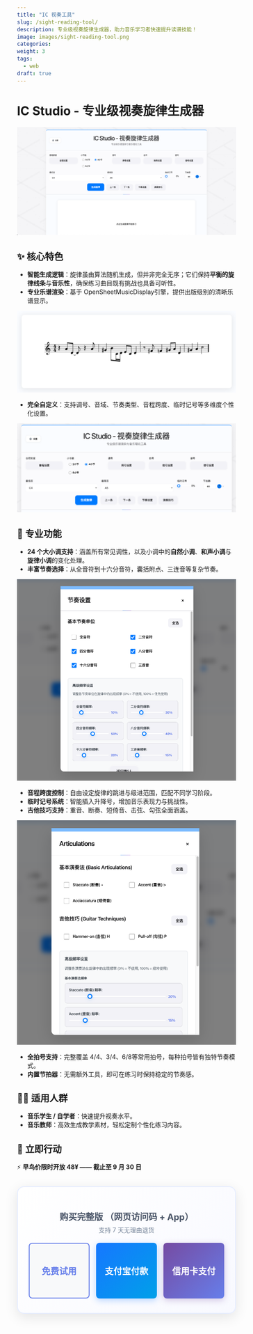```yaml
---
title: "IC 视奏工具"
slug: /sight-reading-tool/
description: 专业级视奏旋律生成器，助力音乐学习者快速提升读谱技能！
image: images/sight-reading-tool.png
categories:
weight: 3
tags:
  - web
draft: true
---
```


# IC Studio - 专业级视奏旋律生成器

![IC Studio 视奏完整界面](/images/sight-reading-tool-interface.png)

## ✨ 核心特色
- **智能生成逻辑**：旋律虽由算法随机生成，但并非完全无序；它们保持**平衡的旋律线条**与**音乐性**，确保练习曲目既有挑战也具备可听性。 
- **专业乐谱渲染**：基于 OpenSheetMusicDisplay引擎，提供出版级别的清晰乐谱显示。

![生成的乐谱示例](/images/sight-reading-tool-score-example.png)

- **完全自定义**：支持调号、音域、节奏类型、音程跨度、临时记号等多维度个性化设置。

![IC Studio 视奏工具完整界面](/images/sight-reading-tool-full-interface.png)

## 🎹 专业功能
- **24 个大小调支持**：涵盖所有常见调性，以及小调中的**自然小调**、**和声小调**与**旋律小调**的变化处理。  
- **丰富节奏选择**：从全音符到十六分音符，囊括附点、三连音等复杂节奏。

![节奏设置详细配置](/images/sight-reading-tool-rhythm-settings.png)  
- **音程跨度控制**：自由设定旋律的跳进与级进范围，匹配不同学习阶段。  
- **临时记号系统**：智能插入升降号，增加音乐表现力与挑战性。  
- **吉他技巧支持**：重音、断奏、短倚音、击弦、勾弦全面涵盖。

![演奏技巧详细设置](/images/sight-reading-tool-articulations.png)

- **全拍号支持**：完整覆盖 4/4、3/4、6/8等常用拍号，每种拍号皆有独特节奏模式。
- **内置节拍器**：无需额外工具，即可在练习时保持稳定的节奏感。 
 
## 👩‍🎓 适用人群
- **音乐学生 / 自学者**：快速提升视奏水平。
- **音乐教师**：高效生成教学素材，轻松定制个性化练习内容。
## 🎯 立即行动 
⚡ **早鸟价限时开放 48¥ —— 截止至 9 月 30 日** 

<!-- 统一购买卡片 -->
<div style="max-width: 750px; width: 100%; margin: 30px auto; padding: 25px; background: linear-gradient(135deg, #ffffff 0%, #f8f9ff 100%); border-radius: 16px; box-shadow: 0 8px 30px rgba(0, 0, 0, 0.1); border: 2px solid #e6edff; text-align: center; box-sizing: border-box;">
  
  <!-- 标题 -->
  <div style="margin-bottom: 20px;">
    <h3 style="color: #4a5568; margin-bottom: 6px; font-size: 20px;">购买完整版 （网页访问码 + App）</h3>
    <p style="color: #718096; font-size: 14px; margin: 0;">支持 7 天无理由退货</p>
  </div>

  <div style="display: flex; gap: 15px; align-items: stretch;">
    <div style="flex: 1; display: flex; flex-direction: column;">
      <a href="/tools/sight-reading-generator.html" target="_blank" style="display: block; background: #f8f9fa; color: #667eea; padding: 40px 15px; border: 2px solid #667eea; border-radius: 8px; text-decoration: none; font-weight: 600; font-size: 20px; transition: all 0.3s ease; margin-bottom: 8px; text-align: center; flex-grow: 1; min-height: 44px; display: flex; align-items: center; justify-content: center;" onmouseover="this.style.background='#667eea'; this.style.color='white';" onmouseout="this.style.background='#f8f9fa'; this.style.color='#667eea';">免费试用</a>
    </div>
    <div style="flex: 1; display: flex; flex-direction: column;">
      <button id="zpay-btn" onclick="window.realAlipayPayment.initiatePayment()" style="background: linear-gradient(135deg, #1677FF 0%, #00A0E9 100%); color: white; padding: 12px 15px; border: none; border-radius: 8px; font-weight: 600; font-size: 20px; box-shadow: 0 4px 15px rgba(22, 119, 255, 0.3); transition: all 0.3s ease; cursor: pointer; margin-bottom: 8px; width: 100%; text-align: center; flex-grow: 1; min-height: 44px;" onmouseover="this.style.transform='translateY(-1px)'; this.style.boxShadow='0 6px 20px rgba(22, 119, 255, 0.4)';" onmouseout="this.style.transform='translateY(0px)'; this.style.boxShadow='0 4px 15px rgba(22, 119, 255, 0.3)';">支付宝付款</button>
    </div>
    <div style="flex: 1; display: flex; flex-direction: column;">
      <button onclick="window.initMockStripePayment();" style="background: linear-gradient(135deg, #764ba2 0%, #667eea 100%); color: white; padding: 12px 15px; border: none; border-radius: 8px; font-weight: 600; font-size: 20px; box-shadow: 0 4px 15px rgba(118, 75, 162, 0.3); transition: all 0.3s ease; cursor: pointer; margin-bottom: 8px; width: 100%; text-align: center; flex-grow: 1; min-height: 44px;" onmouseover="this.style.transform='translateY(-1px)'; this.style.boxShadow='0 6px 20px rgba(118, 75, 162, 0.4)';" onmouseout="this.style.transform='translateY(0px)'; this.style.boxShadow='0 4px 15px rgba(118, 75, 162, 0.3)';">信用卡支付</button>
    </div>
  </div>
  
</div>

<!-- CloudBase SDK -->
<script src="https://imgcache.qq.com/qcloud/cloudbase-js-sdk/1.5.0/cloudbase.full.js"></script>

<!-- 统一支付成功处理器 - 必须最先加载 -->
<script src="/js/payment-success-handler.js?v=20250909"></script>

<!-- 全局错误拦截器 -->
<script src="/js/global-error-interceptor.js?v=20250909"></script>

<!-- 混合架构支付和试用系统 -->
<script src="/js/trial-limiter.js?v=20250909"></script>
<script src="/js/cloudbase-api.js?v=20250909"></script>
<script src="/js/zpay-hybrid.js?v=20250909"></script>

<!-- 真实支付宝支付系统 -->
<script src="/js/alipay-real.js?v=20250909"></script>

<script>
// 提前定义 initMockStripePayment 函数，确保按钮可以调用
window.initMockStripePayment = async function() {
  console.log('🔧 initMockStripePayment 函数被调用');
  
  try {
    console.log('🔧 开始显示支付状态');
    
    // 创建临时状态显示
    const tempStatus = document.createElement('div');
    tempStatus.style.cssText = 'position: fixed; top: 20px; right: 20px; background: #667eea; color: white; padding: 10px 20px; border-radius: 8px; z-index: 9999;';
    tempStatus.textContent = '正在处理信用卡支付（测试模式）...';
    document.body.appendChild(tempStatus);
    
    console.log('🔧 开始模拟支付延迟');
    
    // 模拟支付处理延迟
    await new Promise(resolve => setTimeout(resolve, 2000));
    
    console.log('🔧 开始创建真实的访问码记录');
    tempStatus.textContent = '支付成功！正在生成访问码...';
    
    console.log('🔧 开始创建信用卡访问码记录');
    
    // 调用CloudBase创建访问码记录 - 使用新的API
    let result;
    try {
      if (window.cloudbaseAPI && window.cloudbaseAPI.generateAccessCode) {
        console.log('🚀 使用 cloudbaseAPI.generateAccessCode 生成 Stripe 访问码');
        result = await window.cloudbaseAPI.generateAccessCode({
          orderId: 'STRIPE-ORDER-' + Date.now(),
          paymentMethod: 'stripe',
          amount: 4.99,
          currency: 'USD',
          merchantId: 'stripe-test',
          transactionId: 'STRIPE-TX-' + Date.now(),
          deviceId: window.trialLimiter?.deviceId || 'stripe-web-browser'
        });
      } else {
        throw new Error('CloudBase API not available');
      }
      console.log('🔧 信用卡CloudBase调用成功:', result);
    } catch (error) {
      console.log('🔧 信用卡CloudBase调用失败，使用备用方案:', error.message);
      // 生成备用访问码并保存到本地存储（12位纯随机码）
      const chars = 'ABCDEFGHIJKLMNOPQRSTUVWXYZ0123456789';
      let backupAccessCode = '';
      for (let i = 0; i < 12; i++) {
        backupAccessCode += chars.charAt(Math.floor(Math.random() * chars.length));
      }
      
      // 将备用访问码保存到本地存储，确保验证时能识别
      const accessData = {
        code: backupAccessCode,
        activatedAt: Date.now(),
        deviceId: 'stripe-backup',
        expiresAt: null, // 永不过期
        version: 'backup-stripe',
        paymentMethod: 'stripe',
        amount: 4.99,
        currency: 'USD',
        isBackup: true
      };
      localStorage.setItem('ic-premium-access-backup-' + backupAccessCode, JSON.stringify(accessData));
      console.log('🔧 备用访问码已保存到本地存储');
      
      result = {
        result: {
          success: true,
          licenseKey: backupAccessCode
        }
      };
      console.log('🔧 生成信用卡备用访问码:', backupAccessCode);
    }
    
    // 处理新的 cloudbaseAPI 返回格式
    let realAccessCode;
    if (result.success && result.accessCode) {
      realAccessCode = result.accessCode;
      console.log('🔧 创建信用卡访问码成功:', realAccessCode);
    } else if (result.result && result.result.success) {
      // 兼容旧格式
      realAccessCode = result.result.licenseKey;
      console.log('🔧 创建信用卡访问码成功（旧格式）:', realAccessCode);
    } else {
      throw new Error(result.message || result.result?.message || '访问码创建失败');
    }
    
    // 移除临时状态显示
    if (tempStatus && tempStatus.parentNode) {
      tempStatus.remove();
    }
    
    if (typeof showStatus === 'function') {
      showStatus('支付成功！', 'success');
    }
    
    setTimeout(() => {
      // 强制使用带下载按钮的最新版本
      console.log('🔧 【强制】调用带下载按钮的信用卡成功处理函数');
      window.handleStripeSuccessWithDownloads(realAccessCode);
    }, 1000);
    
  } catch (error) {
    console.error('❌ 信用卡支付失败:', error);
    if (typeof showStatus === 'function') {
      showStatus('支付失败，请稍后重试', 'error');
    } else {
      alert('支付失败：' + error.message);
    }
  }
};

console.log('🔧 initMockStripePayment 函数已定义到全局作用域');

// 安全下载函数 - 直接下载
window.downloadWithLicense = async function(licenseKey, platform) {
  console.log('🔧 开始安全下载:', platform, '许可证:', licenseKey);
  
  try {
    // 显示下载状态
    const statusDiv = document.createElement('div');
    statusDiv.style.cssText = 'position: fixed; top: 20px; right: 20px; background: #48bb78; color: white; padding: 10px 20px; border-radius: 8px; z-index: 9999;';
    statusDiv.textContent = '正在准备下载...';
    document.body.appendChild(statusDiv);
    
    // 平台映射到实际文件名
    const fileNameMap = {
      'macos-arm64': 'IC Studio 视奏工具-1.0.0-mac-arm64.zip',
      'macos-x64-dmg': 'IC Studio 视奏工具-1.0.0-mac-x64.dmg',
      'macos-x64-zip': 'IC Studio 视奏工具-1.0.0-mac-x64.zip',
      'windows-x64': 'IC Studio 视奏工具-1.0.0-win-x64.exe',
      'windows-x86': 'IC Studio 视奏工具-1.0.0-win.exe',
      'linux-x64-appimage': 'IC Studio 视奏工具-1.0.0-linux-x86_64.AppImage',
      'linux-x64-deb': 'IC Studio 视奏工具-1.0.0-linux-amd64.deb'
    };
    
    const fileName = fileNameMap[platform];
    if (!fileName) {
      throw new Error(`不支持的平台: ${platform}`);
    }
    
    // 构建下载URL（Hugo static 文件可以通过根路径访问）
    const downloadUrl = `/downloads/${encodeURIComponent(fileName)}`;
    
    console.log('🔧 下载URL:', downloadUrl);
    
    // 更新状态
    statusDiv.textContent = '开始下载...';
    statusDiv.style.background = '#28a745';
    
    // 创建下载链接并触发下载
    const downloadLink = document.createElement('a');
    downloadLink.href = downloadUrl;
    downloadLink.download = fileName;
    downloadLink.target = '_blank';
    downloadLink.style.display = 'none';
    
    document.body.appendChild(downloadLink);
    downloadLink.click();
    document.body.removeChild(downloadLink);
    
    // 更新状态显示成功
    statusDiv.textContent = '✅ 下载已开始！';
    statusDiv.style.background = '#28a745';
    
    setTimeout(() => {
      if (statusDiv.parentNode) {
        statusDiv.remove();
      }
    }, 3000);
    
    console.log('✅ 下载触发成功:', fileName);
    
  } catch (error) {
    console.error('❌ 下载失败:', error);
    
    // 显示错误
    const errorDiv = document.createElement('div');
    errorDiv.style.cssText = 'position: fixed; top: 20px; right: 20px; background: #e53e3e; color: white; padding: 10px 20px; border-radius: 8px; z-index: 9999;';
    errorDiv.textContent = '下载失败: ' + error.message;
    document.body.appendChild(errorDiv);
    
    setTimeout(() => {
      if (errorDiv.parentNode) {
        errorDiv.remove();
      }
    }, 5000);
  }
};

console.log('🔧 downloadWithLicense 函数已定义到全局作用域');

// 复制访问码到剪贴板的辅助函数
window.copyAccessCodeToClipboard = function(licenseKey) {
  if (navigator.clipboard && navigator.clipboard.writeText) {
    navigator.clipboard.writeText(licenseKey).then(() => {
      alert('访问码已复制到剪贴板！');
    }).catch(() => {
      fallbackCopyToClipboard(licenseKey);
    });
  } else {
    fallbackCopyToClipboard(licenseKey);
  }
  
  function fallbackCopyToClipboard(text) {
    const textArea = document.createElement('textarea');
    textArea.value = text;
    document.body.appendChild(textArea);
    textArea.select();
    try {
      document.execCommand('copy');
      alert('访问码已复制到剪贴板！');
    } catch (err) {
      alert('复制失败，请手动复制访问码：' + text);
    }
    document.body.removeChild(textArea);
  }
};

// 跳转到工具页面并填入访问码的辅助函数
window.goToToolWithAccessCode = function(accessCode) {
  const accessInput = document.getElementById('access-code-input');
  if (accessInput) {
    accessInput.value = accessCode;
  }
  
  // 移除弹窗
  const modal = document.querySelector('.unified-payment-success-modal');
  if (modal) {
    modal.remove();
    document.body.style.overflow = 'auto';
  }
  
  // 跳转到工具页面
  window.location.href = '/tools/sight-reading-generator.html';
};

// 统一支付成功处理函数（信用卡和支付宝共用）
window.showUnifiedPaymentSuccess = function(accessCode, paymentMethod = 'unknown') {
  console.log('🔧 调用统一支付成功处理函数:', paymentMethod, accessCode);
  
  // 确定支付方式的显示名称
  const paymentDisplayName = {
    'stripe': '信用卡支付',
    'alipay': '支付宝支付',
    'credit': '信用卡支付',
    'unknown': '支付'
  }[paymentMethod] || '支付';
  
  // 创建支付成功弹窗
  const modal = document.createElement('div');
  modal.className = 'unified-payment-success-modal';
  modal.style.cssText = `
    position: fixed;
    top: 0;
    left: 0;
    right: 0;
    bottom: 0;
    background: rgba(0, 0, 0, 0.8);
    z-index: 10001;
    display: flex;
    align-items: center;
    justify-content: center;
  `;
  
  modal.innerHTML = `
    <div style="background: white; padding: 40px; border-radius: 16px; max-width: 600px; width: 90%; text-align: center; box-shadow: 0 20px 50px rgba(0, 0, 0, 0.3); max-height: 80vh; overflow-y: auto;">
      <div style="font-size: 3rem; color: #48bb78; margin-bottom: 20px;">🎉</div>
      <h2 style="color: #4a5568; margin-bottom: 20px; font-size: 28px;">${paymentDisplayName}成功！</h2>
      
      <div style="background: #f0fff4; border: 2px solid #9ae6b4; border-radius: 12px; padding: 20px; margin: 25px 0;">
        <p style="color: #2f855a; font-weight: 600; margin-bottom: 10px; font-size: 16px;">您的访问码：</p>
        <p style="color: #2f855a; font-size: 22px; font-weight: 700; font-family: monospace; letter-spacing: 3px; margin: 0; background: white; padding: 10px; border-radius: 6px; border: 1px solid #9ae6b4;">${accessCode}</p>
      </div>
      
      <div style="background: #fff5f5; border: 2px solid #fed7d7; border-radius: 12px; padding: 25px; margin: 25px 0;">
        <h3 style="color: #c53030; font-weight: 600; margin-bottom: 20px; font-size: 18px;">📥 立即下载桌面版软件</h3>
        <div style="display: grid; grid-template-columns: repeat(auto-fit, minmax(140px, 1fr)); gap: 15px; margin-bottom: 15px;">
          <button onclick="downloadWithLicense('${accessCode}', 'macos-arm64')" 
                  style="background: #007aff; color: white; padding: 12px 16px; border: none; border-radius: 8px; font-size: 13px; font-weight: 600; display: flex; align-items: center; justify-content: center; min-height: 50px; transition: all 0.3s ease; cursor: pointer;" 
                  onmouseover="this.style.background='#0056b3'" onmouseout="this.style.background='#007aff'">
            🍎<br/>macOS M1/M2/M3
          </button>
          <button onclick="downloadWithLicense('${accessCode}', 'macos-x64-dmg')" 
                  style="background: #007aff; color: white; padding: 12px 16px; border: none; border-radius: 8px; font-size: 13px; font-weight: 600; display: flex; align-items: center; justify-content: center; min-height: 50px; transition: all 0.3s ease; cursor: pointer;" 
                  onmouseover="this.style.background='#0056b3'" onmouseout="this.style.background='#007aff'">
            🍎<br/>macOS Intel
          </button>
          <button onclick="downloadWithLicense('${accessCode}', 'windows-x64')" 
                  style="background: #0078d4; color: white; padding: 12px 16px; border: none; border-radius: 8px; font-size: 13px; font-weight: 600; display: flex; align-items: center; justify-content: center; min-height: 50px; transition: all 0.3s ease; cursor: pointer;" 
                  onmouseover="this.style.background='#005a9e'" onmouseout="this.style.background='#0078d4'">
            🪟<br/>Windows 64位
          </button>
          <button onclick="downloadWithLicense('${accessCode}', 'linux-x64-appimage')" 
                  style="background: #f39c12; color: white; padding: 12px 16px; border: none; border-radius: 8px; font-size: 13px; font-weight: 600; display: flex; align-items: center; justify-content: center; min-height: 50px; transition: all 0.3s ease; cursor: pointer;" 
                  onmouseover="this.style.background='#e67e22'" onmouseout="this.style.background='#f39c12'">
            🐧<br/>Linux AppImage
          </button>
        </div>
        <p style="color: #c53030; font-size: 12px; margin: 10px 0 0 0; line-height: 1.4;">💡 点击下载按钮获取安全下载链接，支持无限设备使用</p>
      </div>
      
      <div style="display: flex; gap: 15px; justify-content: center; flex-wrap: wrap;">
        <button onclick="this.closest('.unified-payment-success-modal').remove(); document.body.style.overflow='auto';" 
                style="background: #f7fafc; color: #4a5568; padding: 14px 28px; border: 1px solid #e2e8f0; border-radius: 8px; cursor: pointer; font-weight: 500; font-size: 14px;">
          关闭
        </button>
        <button onclick="goToToolWithAccessCode('${accessCode}')" 
                style="background: #667eea; color: white; padding: 14px 28px; border: none; border-radius: 8px; cursor: pointer; font-weight: 500; font-size: 14px;">
          立即使用工具 →
        </button>
      </div>
    </div>
  `;
  
  document.body.appendChild(modal);
  document.body.style.overflow = 'hidden';
  
  // 点击背景关闭
  modal.addEventListener('click', (e) => {
    if (e.target === modal) {
      modal.remove();
      document.body.style.overflow = 'auto';
    }
  });
  
  console.log('✅ 统一支付成功弹窗已创建（包含下载按钮）:', paymentMethod);
};

// 支付宝支付成功处理函数（兼容旧版本，重定向到统一函数）
window.handleAlipaySuccessWithDownloads = function(accessCode) {
  console.log('🔧 handleAlipaySuccessWithDownloads被调用，重定向到统一函数');
  return window.showUnifiedPaymentSuccess(accessCode, 'alipay');
};

// 信用卡支付成功处理函数（与支付宝完全一致的逻辑）
window.handleStripeSuccessWithDownloads = function(accessCode) {
  console.log('🔧 handleStripeSuccessWithDownloads被调用，重定向到统一函数');
  return window.showUnifiedPaymentSuccess(accessCode, 'stripe');
};

console.log('🔧 handleAlipaySuccessWithDownloads 函数已定义到全局作用域');
console.log('🔧 handleStripeSuccessWithDownloads 函数已定义到全局作用域');
</script>

<!-- 试用状态显示区域 -->
<div id="trial-status" style="margin: 20px 0; padding: 15px; border-radius: 8px; background: #f8f9fa; display: none;"></div>

<!-- 样式定义 -->
<style>
.trial-expired {
  text-align: center;
  background: #fff5f5;
  border: 2px solid #fed7d7;
  padding: 20px;
  border-radius: 8px;
}

.trial-expired h3 {
  color: #c53030;
  margin-bottom: 10px;
}

.trial-welcome {
  text-align: center;
  background: #f0fff4;
  border: 2px solid #9ae6b4;
  padding: 20px;
  border-radius: 8px;
}

.trial-welcome h3 {
  color: #2f855a;
  margin-bottom: 10px;
}

.trial-active {
  text-align: center;
  background: #ebf8ff;
  border: 2px solid #90cdf4;
  padding: 15px;
  border-radius: 8px;
}

.trial-active h3 {
  color: #2b6cb0;
  margin-bottom: 10px;
}

.trial-active .warning {
  color: #d69e2e;
  font-weight: 500;
  margin-top: 10px;
}

.upgrade-options {
  margin-top: 20px;
}

.upgrade-btn {
  display: inline-block;
  background: linear-gradient(135deg, #1677FF 0%, #00A0E9 100%);
  color: white !important;
  padding: 15px 30px;
  border-radius: 12px;
  text-decoration: none !important;
  font-weight: 600;
  box-shadow: 0 8px 25px rgba(22, 119, 255, 0.3);
  transition: all 0.3s ease;
}

.upgrade-btn:hover {
  transform: translateY(-2px);
  box-shadow: 0 12px 35px rgba(22, 119, 255, 0.4);
}

.upgrade-btn.primary {
  font-size: 16px;
}

.note {
  font-size: 12px;
  color: #666;
  margin-top: 10px;
}

.trial-warning-popup {
  position: fixed;
  top: 0;
  left: 0;
  right: 0;
  bottom: 0;
  background: rgba(0, 0, 0, 0.7);
  display: flex;
  align-items: center;
  justify-content: center;
  z-index: 10000;
}

.warning-content {
  background: white;
  padding: 30px;
  border-radius: 12px;
  max-width: 400px;
  text-align: center;
  box-shadow: 0 20px 50px rgba(0, 0, 0, 0.3);
}

.warning-buttons {
  margin-top: 20px;
  display: flex;
  gap: 15px;
  justify-content: center;
}

.btn-secondary, .btn-primary {
  padding: 10px 20px;
  border-radius: 6px;
  text-decoration: none;
  font-weight: 500;
  cursor: pointer;
  border: none;
  transition: all 0.3s ease;
}

.btn-secondary {
  background: #f7fafc;
  color: #2d3748;
  border: 1px solid #e2e8f0;
}

.btn-primary {
  background: #667eea;
  color: white;
}

.btn-secondary:hover {
  background: #edf2f7;
}

.btn-primary:hover {
  background: #5a6fd8;
}

/* 响应式设计 */
@media (max-width: 768px) {
  .trial-warning-popup .warning-content {
    margin: 20px;
    padding: 20px;
  }
  
  .warning-buttons {
    flex-direction: column;
  }
}
</style>

<script>
// 页面加载完成后显示试用状态
document.addEventListener('DOMContentLoaded', function() {
  const statusElement = document.getElementById('trial-status');
  if (statusElement) {
    statusElement.style.display = 'block';
  }
});

// 访问码验证函数
async function verifyAccessCode() {
  const accessCode = document.getElementById('access-code-input').value.trim();
  const statusElement = document.getElementById('access-code-status');
  
  if (!accessCode) {
    showStatus('请输入访问码', 'error');
    return;
  }
  
  showStatus('验证中...', 'loading');
  
  try {
    // 首先检查是否为本地备用访问码
    const backupKey = 'ic-premium-access-backup-' + accessCode;
    const localBackupData = localStorage.getItem(backupKey);
    
    if (localBackupData) {
      console.log('🔧 发现本地备用访问码，验证成功');
      showStatus('访问码验证成功！正在跳转...', 'success');
      // 保存访问码到本地存储
      localStorage.setItem('ic-sight-reading-license', accessCode);
      // 跳转到工具页面
      setTimeout(() => {
        window.location.href = '/tools/sight-reading-generator.html';
      }, 1500);
      return;
    }
    
    // 尝试 CloudBase 验证访问码
    let result;
    try {
      result = await cloudbase.init({
        env: 'cloud1-4g1r5ho01a0cfd85'
      }).callFunction({
        name: 'license-manager',
        data: {
          action: 'verify_license',
          licenseKey: accessCode
        }
      });
      
      if (result.result.success) {
        showStatus('访问码验证成功！正在跳转...', 'success');
        // 保存访问码到本地存储
        localStorage.setItem('ic-sight-reading-license', accessCode);
        // 跳转到工具页面
        setTimeout(() => {
          window.location.href = '/tools/sight-reading-generator.html';
        }, 1500);
      } else {
        showStatus(result.result.message || '访问码无效，请检查后重试', 'error');
      }
    } catch (cloudError) {
      console.log('🔧 CloudBase验证失败，检查是否为有效的备用格式访问码');
      
      // 如果CloudBase验证失败，检查是否为12位纯数字字母访问码（备用访问码格式）
      if (accessCode.length === 12 && /^[A-Z0-9]+$/.test(accessCode)) {
        console.log('🔧 识别为12位纯随机访问码格式，允许通过:', accessCode);
        showStatus('访问码验证成功！正在跳转...', 'success');
        // 保存访问码到本地存储
        localStorage.setItem('ic-sight-reading-license', accessCode);
        // 跳转到工具页面
        setTimeout(() => {
          window.location.href = '/tools/sight-reading-generator.html';
        }, 1500);
      } else {
        showStatus('验证失败，请稍后重试', 'error');
      }
    }
  } catch (error) {
    console.error('访问码验证错误:', error);
    showStatus('验证失败，请稍后重试', 'error');
  }
}

// 显示状态信息
function showStatus(message, type) {
  const statusElement = document.getElementById('access-code-status');
  statusElement.textContent = message;
  statusElement.style.display = 'inline';
  
  // 设置不同类型的颜色
  switch(type) {
    case 'success':
      statusElement.style.color = '#48bb78';
      break;
    case 'error':
      statusElement.style.color = '#e53e3e';
      break;
    case 'loading':
      statusElement.style.color = '#667eea';
      break;
    default:
      statusElement.style.color = '#718096';
  }
  
  // 错误和成功信息5秒后自动隐藏
  if (type === 'success' || type === 'error') {
    setTimeout(() => {
      statusElement.style.display = 'none';
    }, 5000);
  }
}

// 模拟 Stripe 支付函数已在上方定义

// 真实 Stripe 支付函数（备用，当前未使用）
async function initStripePayment() {
  try {
    showStatus('正在创建支付会话...', 'loading');
    
    const result = await cloudbase.init({
      env: 'cloud1-4g1r5ho01a0cfd85'
    }).callFunction({
      name: 'payment-manager',
      data: {
        action: 'create_stripe_payment',
        paymentMethod: 'stripe',
        amount: 4.99,
        currency: 'USD',
        productName: 'IC Studio 视奏工具',
        returnUrl: window.location.origin + '/sight-reading-tool/?payment=success',
        cancelUrl: window.location.origin + '/sight-reading-tool/?payment=cancel'
      }
    });
    
    if (result.result.success && result.result.paymentUrl) {
      // 跳转到 Stripe 支付页面
      window.open(result.result.paymentUrl, '_blank');
      showStatus('支付页面已打开，请完成支付', 'success');
    } else {
      throw new Error(result.result.message || 'Stripe 支付创建失败');
    }
  } catch (error) {
    console.error('Stripe 支付错误:', error);
    showStatus('支付创建失败，请稍后重试', 'error');
  }
}

// 支付宝支付成功处理函数 - 重定向到带下载按钮的版本
function handleAlipaySuccess(accessCode) {
  console.log('🔧 旧版handleAlipaySuccess被调用，重定向到带下载按钮的版本');
  if (window.handleAlipaySuccessWithDownloads) {
    return window.handleAlipaySuccessWithDownloads(accessCode);
  }
  
  // 备用版本（如果新版本没有加载）
  // 创建支付成功弹窗
  const modal = document.createElement('div');
  modal.className = 'modal';
  modal.style.cssText = `
    position: fixed;
    top: 0;
    left: 0;
    right: 0;
    bottom: 0;
    background: rgba(0, 0, 0, 0.8);
    z-index: 10001;
    display: flex;
    align-items: center;
    justify-content: center;
  `;
  
  modal.innerHTML = `
    <div style="background: white; padding: 40px; border-radius: 16px; max-width: 600px; width: 90%; text-align: center; box-shadow: 0 20px 50px rgba(0, 0, 0, 0.3); max-height: 80vh; overflow-y: auto;">
      <div style="font-size: 3rem; color: #48bb78; margin-bottom: 20px;">🎉</div>
      <h2 style="color: #4a5568; margin-bottom: 20px; font-size: 28px;">支付宝支付成功！</h2>
      
      <div style="background: #f0fff4; border: 2px solid #9ae6b4; border-radius: 12px; padding: 20px; margin: 25px 0;">
        <p style="color: #2f855a; font-weight: 600; margin-bottom: 10px; font-size: 16px;">您的访问码：</p>
        <p style="color: #2f855a; font-size: 22px; font-weight: 700; font-family: monospace; letter-spacing: 3px; margin: 0; background: white; padding: 10px; border-radius: 6px; border: 1px solid #9ae6b4;">${accessCode}</p>
      </div>
      
      <div style="background: #fff5f5; border: 2px solid #fed7d7; border-radius: 12px; padding: 25px; margin: 25px 0;">
        <h3 style="color: #c53030; font-weight: 600; margin-bottom: 20px; font-size: 18px;">📥 立即下载桌面版软件</h3>
        <div style="display: grid; grid-template-columns: repeat(auto-fit, minmax(140px, 1fr)); gap: 15px; margin-bottom: 15px;">
          <button onclick="downloadWithLicense('${accessCode}', 'macos-arm64')" 
                  style="background: #007aff; color: white; padding: 12px 16px; border: none; border-radius: 8px; font-size: 13px; font-weight: 600; display: flex; align-items: center; justify-content: center; min-height: 50px; transition: all 0.3s ease; cursor: pointer;" 
                  onmouseover="this.style.background='#0056b3'" onmouseout="this.style.background='#007aff'">
            🍎<br/>macOS M1/M2/M3
          </button>
          <button onclick="downloadWithLicense('${accessCode}', 'macos-x64-dmg')" 
                  style="background: #007aff; color: white; padding: 12px 16px; border: none; border-radius: 8px; font-size: 13px; font-weight: 600; display: flex; align-items: center; justify-content: center; min-height: 50px; transition: all 0.3s ease; cursor: pointer;" 
                  onmouseover="this.style.background='#0056b3'" onmouseout="this.style.background='#007aff'">
            🍎<br/>macOS Intel
          </button>
          <button onclick="downloadWithLicense('${accessCode}', 'windows-x64')" 
                  style="background: #0078d4; color: white; padding: 12px 16px; border: none; border-radius: 8px; font-size: 13px; font-weight: 600; display: flex; align-items: center; justify-content: center; min-height: 50px; transition: all 0.3s ease; cursor: pointer;" 
                  onmouseover="this.style.background='#005a9e'" onmouseout="this.style.background='#0078d4'">
            🪟<br/>Windows 64位
          </button>
          <button onclick="downloadWithLicense('${accessCode}', 'linux-x64-appimage')" 
                  style="background: #f39c12; color: white; padding: 12px 16px; border: none; border-radius: 8px; font-size: 13px; font-weight: 600; display: flex; align-items: center; justify-content: center; min-height: 50px; transition: all 0.3s ease; cursor: pointer;" 
                  onmouseover="this.style.background='#e67e22'" onmouseout="this.style.background='#f39c12'">
            🐧<br/>Linux AppImage
          </button>
        </div>
        <p style="color: #c53030; font-size: 12px; margin: 10px 0 0 0; line-height: 1.4;">💡 点击下载按钮获取安全下载链接，支持无限设备使用</p>
      </div>
      
      <div style="display: flex; gap: 15px; justify-content: center; flex-wrap: wrap;">
        <button onclick="this.closest('.modal').remove(); document.body.style.overflow='auto';" 
                style="background: #f7fafc; color: #4a5568; padding: 14px 28px; border: 1px solid #e2e8f0; border-radius: 8px; cursor: pointer; font-weight: 500; font-size: 14px;">
          关闭
        </button>
        <button onclick="
          if(document.getElementById('access-code-input')) {
            document.getElementById('access-code-input').value = '${accessCode}';
          }
          this.closest('.modal').remove();
          document.body.style.overflow='auto';
          window.location.href = '/tools/sight-reading-generator.html';
        " style="background: #1677FF; color: white; padding: 14px 28px; border: none; border-radius: 8px; cursor: pointer; font-weight: 500; font-size: 14px;">
          立即使用工具 →
        </button>
      </div>
    </div>
  `;
  
  document.body.appendChild(modal);
  document.body.style.overflow = 'hidden';
  
  // 点击背景关闭
  modal.addEventListener('click', (e) => {
    if (e.target === modal) {
      modal.remove();
      document.body.style.overflow = 'auto';
    }
  });
}

// initZPay函数现在在DOMContentLoaded事件中动态定义，确保不被外部脚本覆盖

// 保存原始的 initZPay 函数（如果存在）
if (typeof initZPay === 'function') {
  window.originalInitZPay = initZPay;
}

// 强制覆盖任何后加载的initZPay函数
document.addEventListener('DOMContentLoaded', function() {
  // 彻底阻止外部脚本覆盖的强制覆盖函数
  function forceOverridePaymentFunctions() {
    // 强制覆盖initZPay函数
    window.initZPay = async function() {
      console.log('🔧 【强制覆盖版本】使用页面内定义的支付宝支付函数');
      
      try {
        if (typeof showStatus === 'function') {
          showStatus('正在处理支付宝支付（测试模式）...', 'loading');
        }
        
        // 模拟支付延迟
        await new Promise(resolve => setTimeout(resolve, 2000));
        
        console.log('🔧 开始创建支付宝访问码记录');
        
        // 调用CloudBase创建访问码记录
        let result;
        try {
          result = await cloudbase.init({
            env: 'cloud1-4g1r5ho01a0cfd85'
          }).callFunction({
            name: 'license-manager',
            data: {
              action: 'create_license',
              paymentMethod: 'alipay',
              amount: 48.00,
              currency: 'CNY',
              customerEmail: 'alipay-test@example.com',
              customerName: '支付宝测试用户',
              orderId: 'ALIPAY-ORDER-' + Date.now(),
              deviceId: 'web-browser',
              deviceName: 'Web Browser'
            }
          });
          console.log('🔧 支付宝CloudBase调用成功');
        } catch (error) {
          console.log('🔧 支付宝CloudBase调用失败，使用备用方案:', error.message);
          // 生成备用访问码并保存到本地存储（12位纯随机码）
          const chars = 'ABCDEFGHIJKLMNOPQRSTUVWXYZ0123456789';
          let backupAccessCode = '';
          for (let i = 0; i < 12; i++) {
            backupAccessCode += chars.charAt(Math.floor(Math.random() * chars.length));
          }
          
          // 将备用访问码保存到本地存储，确保验证时能识别
          const accessData = {
            code: backupAccessCode,
            activatedAt: Date.now(),
            deviceId: 'alipay-backup',
            expiresAt: null, // 永不过期
            version: 'backup-alipay',
            paymentMethod: 'alipay',
            amount: 48.90,
            currency: 'CNY',
            isBackup: true
          };
          localStorage.setItem('ic-premium-access-backup-' + backupAccessCode, JSON.stringify(accessData));
          console.log('🔧 备用访问码已保存到本地存储');
          
          result = {
            result: {
              success: true,
              licenseKey: backupAccessCode
            }
          };
          console.log('🔧 生成支付宝备用访问码:', backupAccessCode);
        }
        
        if (!result.result.success) {
          throw new Error(result.result.message || '访问码创建失败');
        }
        
        const realAccessCode = result.result.licenseKey;
        console.log('🔧 创建支付宝访问码成功:', realAccessCode);
        
        if (typeof showStatus === 'function') {
          showStatus('支付成功！', 'success');
        }
        
        setTimeout(() => {
          // 强制使用带下载按钮的最新版本
          console.log('🔧 【强制】调用带下载按钮的支付宝成功处理函数');
          window.handleAlipaySuccessWithDownloads(realAccessCode);
        }, 1000);
        
      } catch (error) {
        console.error('❌ 支付宝支付失败:', error);
        if (typeof showStatus === 'function') {
          showStatus('支付失败，请稍后重试', 'error');
        } else {
          alert('支付失败：' + error.message);
        }
      }
    };

    // 强制覆盖handleAlipaySuccess函数，确保重定向到新版本
    window.handleAlipaySuccess = function(accessCode) {
      console.log('🔧 【拦截】handleAlipaySuccess被调用，强制重定向到带下载按钮版本');
      return window.handleAlipaySuccessWithDownloads(accessCode);
    };

    console.log('🔧 【强制覆盖】已覆盖所有支付函数，确保使用页面内定义版本');
  }

  // 立即覆盖
  forceOverridePaymentFunctions();
  
  // 每2秒重新覆盖一次，防止外部脚本覆盖
  setInterval(forceOverridePaymentFunctions, 2000);
  
  console.log('🔧 【启动定时器】每2秒强制覆盖支付函数，阻止外部脚本覆盖');
});

// 显示忘记访问码弹窗
function showForgotAccessCode() {
  const modal = document.getElementById('forgot-access-modal');
  modal.style.display = 'flex';
  document.body.style.overflow = 'hidden';
}

// 关闭忘记访问码弹窗
function closeForgotAccessCode() {
  const modal = document.getElementById('forgot-access-modal');
  modal.style.display = 'none';
  document.body.style.overflow = 'auto';
  // 清空输入框
  document.getElementById('forgot-alipay-account').value = '';
}

// 发送忘记访问码请求
async function sendForgotAccessCode() {
  const alipayAccount = document.getElementById('forgot-alipay-account').value.trim();
  
  if (!alipayAccount) {
    alert('请输入支付宝账号');
    return;
  }
  
  try {
    const result = await cloudbase.init({
      env: 'cloud1-4g1r5ho01a0cfd85'
    }).callFunction({
      name: 'find-access-code',
      data: {
        action: 'find_by_alipay',
        alipayAccount: alipayAccount
      }
    });
    
    if (result.result.success) {
      alert('找到您的访问码，已发送到您的邮箱！');
      closeForgotAccessCode();
    } else {
      alert(result.result.message || '未找到相关订单记录，请检查支付宝账号或联系客服');
    }
  } catch (error) {
    console.error('找回访问码错误:', error);
    alert('查询失败，请稍后重试或联系客服');
  }
}

// 支持回车键提交访问码
document.addEventListener('DOMContentLoaded', function() {
  const accessCodeInput = document.getElementById('access-code-input');
  if (accessCodeInput) {
    accessCodeInput.addEventListener('keypress', function(e) {
      if (e.key === 'Enter') {
        verifyAccessCode();
      }
    });
  }
  
  // 支持回车键提交忘记访问码
  const forgotInput = document.getElementById('forgot-alipay-account');
  if (forgotInput) {
    forgotInput.addEventListener('keypress', function(e) {
      if (e.key === 'Enter') {
        sendForgotAccessCode();
      }
    });
  }
  
  // 检查URL参数处理支付回调
  const urlParams = new URLSearchParams(window.location.search);
  const payment = urlParams.get('payment');
  const sessionId = urlParams.get('session_id');
  
  if (payment === 'success' && sessionId) {
    // Stripe 支付成功回调
    showStatus('正在确认支付结果...', 'loading');
    
    cloudbase.init({
      env: 'cloud1-4g1r5ho01a0cfd85'
    }).callFunction({
      name: 'payment-manager',
      data: {
        action: 'verify_stripe_payment',
        sessionId: sessionId
      }
    }).then(result => {
      if (result.result.success) {
        alert('支付成功！您的访问码是：' + result.result.licenseKey + '\n\n请保存好访问码，现在将跳转到工具页面。');
        localStorage.setItem('ic-sight-reading-license', result.result.licenseKey);
        window.location.href = '/tools/sight-reading-generator.html';
      } else {
        alert('支付验证失败：' + (result.result.message || '未知错误'));
      }
    }).catch(error => {
      console.error('支付验证错误:', error);
      alert('支付验证失败，请联系客服');
    });
    
    // 清理URL参数
    window.history.replaceState({}, document.title, window.location.pathname);
  } else if (payment === 'cancel') {
    alert('支付已取消');
    window.history.replaceState({}, document.title, window.location.pathname);
  }
</script>